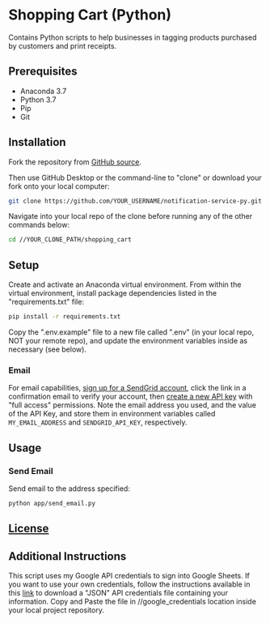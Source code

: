 # Shopping Cart (Python)

Contains Python scripts to help businesses in tagging products purchased by customers and print receipts.

## Prerequisites

  + Anaconda 3.7
  + Python 3.7
  + Pip
  + Git

## Installation

Fork the repository from [GitHub source](https://github.com/DheerajRekula/Shopping_Cart).

Then use GitHub Desktop or the command-line to "clone" or download your fork onto your local computer:

```sh
git clone https://github.com/YOUR_USERNAME/notification-service-py.git # this is the HTTP address, but you could alternatively use the SSH address
```

Navigate into your local repo of the clone before running any of the other commands below:

```sh
cd //YOUR_CLONE_PATH/shopping_cart
```

## Setup

Create and activate an Anaconda virtual environment. From within the virtual environment, install package dependencies listed in the "requirements.txt" file:

```sh
pip install -r requirements.txt
```

Copy the ".env.example" file to a new file called ".env" (in your local repo, NOT your remote repo), and update the environment variables inside as necessary (see below).

### Email

For email capabilities, [sign up for a SendGrid account](https://signup.sendgrid.com/), click the link in a confirmation email to verify your account, then [create a new API key](https://app.sendgrid.com/settings/api_keys) with "full access" permissions. Note the email address you used, and the value of the API Key, and store them in environment variables called `MY_EMAIL_ADDRESS` and `SENDGRID_API_KEY`, respectively.

## Usage

### Send Email

Send email to the address specified:

```sh
python app/send_email.py
```

## [License](/LICENSE.md)

## Additional Instructions

This script uses my Google API credentials to sign into Google Sheets. If you want to use your own credentials, follow the instructions available in this [link](https://techwithtim.net/tutorials/google-sheets-python-api-tutorial/) to download a "JSON" API credentials file containing your information. Copy and Paste the file in //google_credentials location inside your local project repository.
